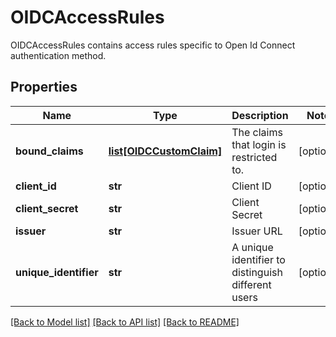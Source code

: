 # OIDCAccessRules

OIDCAccessRules contains access rules specific to Open Id Connect authentication method.
## Properties
Name | Type | Description | Notes
------------ | ------------- | ------------- | -------------
**bound_claims** | [**list[OIDCCustomClaim]**](OIDCCustomClaim.md) | The claims that login is restricted to. | [optional] 
**client_id** | **str** | Client ID | [optional] 
**client_secret** | **str** | Client Secret | [optional] 
**issuer** | **str** | Issuer URL | [optional] 
**unique_identifier** | **str** | A unique identifier to distinguish different users | [optional] 

[[Back to Model list]](../README.md#documentation-for-models) [[Back to API list]](../README.md#documentation-for-api-endpoints) [[Back to README]](../README.md)


